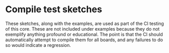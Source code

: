 # Compile test sketches

These sketches, along with the examples, are used as part of the CI testing of this core. These are not included under examples because they do not exemplify anything profound or educational. The point is that the CI should automatically attempt to compile them for all boards, and any failures to do so would indicate a regression.
